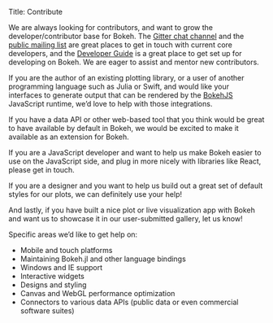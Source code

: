 Title: Contribute

We are always looking for contributors, and want to grow the developer/contributor
base for Bokeh. The [Gitter chat channel](https://gitter.im/bokeh/bokeh) and the 
[public mailing list](https://groups.google.com/a/continuum.io/forum/?pli=1#!forum/bokeh) 
are great places to get in touch with current core developers, and the 
[Developer Guide](http://bokeh.pydata.org/en/latest/docs/dev_guide.html) is a great place
to get set up for developing on Bokeh. We are eager to assist and mentor new contributors.

If you are the author of an existing plotting library, or a user of another programming 
language such as Julia or Swift, and would like your interfaces to generate output 
that can be rendered by the
[BokehJS](http://bokeh.pydata.org/en/latest/docs/dev_guide/bokehjs.html) JavaScript runtime, 
we’d love to help with those integrations. 

If you have a data API or other web-based tool that you think would be great to
have available by default in Bokeh, we would be excited to make it available as
an extension for Bokeh.

If you are a JavaScript developer and want to help us make Bokeh easier to use
on the JavaScript side, and plug in more nicely with libraries like React,
please get in touch.

If you are a designer and you want to help us build out a great set of default
styles for our plots, we can definitely use your help!

And lastly, if you have built a nice plot or live visualization app with Bokeh
and want us to showcase it in our user-submitted gallery, let us know!

Specific areas we’d like to get help on:

- Mobile and touch platforms
- Maintaining Bokeh.jl and other language bindings
- Windows and IE support
- Interactive widgets
- Designs and styling
- Canvas and WebGL performance optimization
- Connectors to various data APIs (public data or even commercial software suites)
